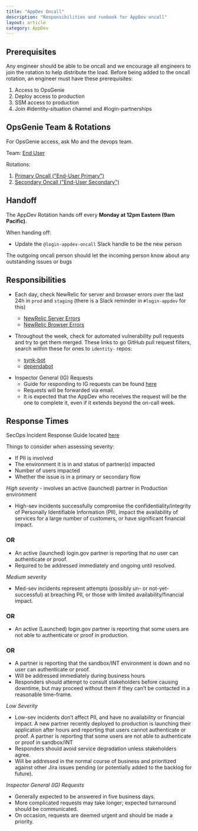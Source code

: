 ```yaml
---
title: "AppDev Oncall"
description: "Responsibilities and runbook for AppDev oncall"
layout: article
category: AppDev
---
```


## Prerequisites

Any engineer should be able to be oncall and we encourage all engineers to join the rotation to help
distribute the load. Before being added to the oncall rotation, an engineer must have these prerequisites:

1. Access to OpsGenie
2. Deploy access to production
3. SSM access to production
4. Join #identity-situation channel and #login-partnerships


## OpsGenie Team & Rotations

For OpsGenie access, ask Mo and the devops team.

Team: [End User](https://login-gov.app.opsgenie.com/teams/dashboard/22edb9cb-3110-4494-9f02-db0243780189/members)

Rotations:

1. [Primary Oncall ("End-User Primary")](https://login-gov.app.opsgenie.com/settings/schedule/detail/142b8527-8ef6-4d9d-b81e-24b45d0499ba)
2. [Secondary Oncall ("End-User Secondary")](https://login-gov.app.opsgenie.com/settings/schedule/detail/1271f41d-aa0c-4a3e-86aa-23162ab5fc9d)

## Handoff

The AppDev Rotation hands off every **Monday at 12pm Eastern (9am Pacific)**.

When handing off:

* Update the `@login-appdev-oncall` Slack handle to be the new person

The outgoing oncall person should let the incoming person know about any outstanding issues or bugs

## Responsibilities

* Each day, check NewRelic for server and browser errors over the last 24h in `prod` and `staging` (there is a Slack reminder in `#login-appdev` for this)
    - [NewRelic Server Errors](https://one.newrelic.com/launcher/nr1-core.explorer?platform[accountId]=1376370&platform[timeRange][duration]=43200000&pane=eyJiYXJjaGFydCI6ImJhcmNoYXJ0IiwidG9wRmFjZXQiOiJ0cmFuc2FjdGlvblVpTmFtZSIsInBhZ2UiOiJ0YWJsZSIsIm5lcmRsZXRJZCI6ImVycm9ycy11aS5vdmVydmlldyIsImVudGl0eUlkIjoiTVRNM05qTTNNSHhCVUUxOFFWQlFURWxEUVZSSlQwNThOVEl4TXpZNE5UZyJ9&sidebars[0]=eyJuZXJkbGV0SWQiOiJucjEtY29yZS5hY3Rpb25zIiwiZW50aXR5SWQiOiJNVE0zTmpNM01IeEJVRTE4UVZCUVRFbERRVlJKVDA1OE5USXhNelk0TlRnIiwic2VsZWN0ZWROZXJkbGV0Ijp7Im5lcmRsZXRJZCI6ImVycm9ycy11aS5vdmVydmlldyJ9fQ)
    - [NewRelic Browser Errors](https://one.newrelic.com/launcher/nr1-core.explorer?pane=eyJuZXJkbGV0SWQiOiJicm93c2VyLW5yMS5icm93c2VyLWpzLWVycm9ycyIsImVudGl0eUlkIjoiTVRNM05qTTNNSHhDVWs5WFUwVlNmRUZRVUV4SlEwRlVTVTlPZkRVeU1qRTBNelk0In0=&sidebars[0]=eyJuZXJkbGV0SWQiOiJucjEtY29yZS5hY3Rpb25zIiwiZW50aXR5SWQiOiJNVE0zTmpNM01IeENVazlYVTBWU2ZFRlFVRXhKUTBGVVNVOU9mRFV5TWpFME16WTQiLCJzZWxlY3RlZE5lcmRsZXQiOnsibmVyZGxldElkIjoiYnJvd3Nlci1ucjEuYnJvd3Nlci1qcy1lcnJvcnMifX0=&platform[accountId]=1376370&platform[timeRange][duration]=43200000&platform[$isFallbackTimeRange]=false)

* Throughout the week, check for automated vulnerability pull requests and try to get them merged. These links to go GitHub pull request filters, search within these for ones to `identity-` repos:

    * [synk-bot][snyk]
    * [dependabot][dependabot]

[snyk]: https://github.com/search?q=user%3A18F+user%3AGSA+is%3Aopen+archived%3Afalse+author%3Asnyk-bot&type=Issues
[dependabot]: https://github.com/search?o=asc&q=user%3A18F+user%3AGSA+author%3Aapp%2Fdependabot+is%3Aopen+archived%3Afalse&s=created&type=Issues

* Inspector General (IG) Requests
   * Guide for responding to IG requests can be found [here](https://github.com/18F/identity-security-private/wiki/%5BWIP%5D-Responding-to-IG-Data-Requests)
   * Requests will be forwarded via email.
   * It is expected that the AppDev who receives the request will be the one to complete it, even if it extends beyond the on-call week.

## Response Times

SecOps Incident Response Guide located [here](https://handbook.login.gov/articles/secops-incident-response-guide.html)

Things to consider when assessing severity:
  * If PII is involved
  * The environment it is in and status of partner(s) impacted
  * Number of users impacted
  * Whether the issue is in a primary or secondary flow  



*High severity* - involves an active (launched) partner in Production environment
  * High-sev incidents successfully compromise the confidentiality/integrity of Personally Identifiable Information (PII), impact the availability of services for a large number of customers, or have significant financial impact.

### **OR**

  * An active (launched) login.gov partner is reporting that no user can authenticate or proof.
  * Required to be addressed immediately and ongoing until resolved.

*Medium severity*
  * Med-sev incidents represent attempts (possibly un- or not-yet-successful) at breaching PII, or those with limited availability/financial impact.

###  **OR**  
  * An active (Launched) login.gov partner is reporting that some users are not able to authenticate or proof in production.

### **OR**
  * A partner is reporting that the sandbox/INT environment is down and no user can authenticate or proof.
  * Will be addressed immediately during business hours
  * Responders should attempt to consult stakeholders before causing downtime, but may proceed without them if they can’t be contacted in a reasonable time-frame.

*Low Severity*  
  * Low-sev incidents don’t affect PII, and have no availability or financial impact. A new partner recently deployed to production is launching their application after hours and reporting that users cannot authenticate or proof. A partner is reporting that some users are not able to authenticate or proof in sandbox/INT
  * Responders should avoid service degradation unless stakeholders agree.
  * Will be addressed in the normal course of business and prioritized against other Jira issues pending (or potentially added to the backlog for future).

*Inspector General (IG) Requests*
  * Generally expected to be answered in five business days.
  * More complicated requests may take longer; expected turnaround should be communicated.
  * On occasion, requests are deemed urgent and should be made a priority.
